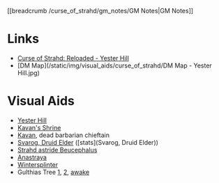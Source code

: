 [[breadcrumb /curse_of_strahd/gm_notes/GM Notes|GM Notes]]

<script type="module">
    import { init_links } from "/js/common/visual_aid_backend.js";
    init_links();
</script>

# Links
* [Curse of Strahd: Reloaded - Yester Hill](https://docs.google.com/document/d/1sJPhBg_f-osj9k092wQwZ6PBA401dUATyvHrvH8oIVA/view)
* [DM Map](/static/img/visual_aids/curse_of_strahd/DM Map - Yester Hill.jpg)

# Visual Aids

* [Yester Hill](^curse_of_strahd/yester_hill.mp4)
* [Kavan's Shrine](^curse_of_strahd/kavans_shrine.jpg)
* [Kavan](^curse_of_strahd/kavan.jpg), dead barbarian chieftain
* [Svarog, Druid Elder](^curse_of_strahd/svarog.png) ([stats](Svarog, Druid Elder))
* [Strahd astride Beucephalus](^curse_of_strahd/strahd_5.jpg)
* [Anastraya](^curse_of_strahd/anastraya.jpg)
* [Wintersplinter](^curse_of_strahd/wintersplinter.jpg)
* Gulthias Tree [1](^curse_of_strahd/gulthias_tree.jpg), [2](^curse_of_strahd/gulthias_tree_2.jpg), [awake](^curse_of_strahd/gulthias_tree_3.jpg)

